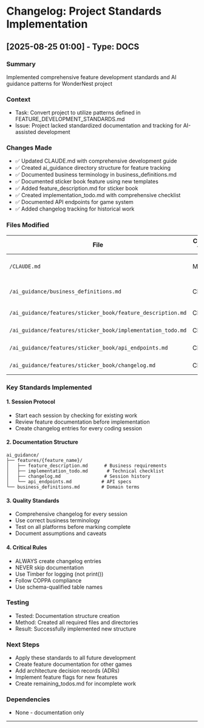 # Changelog: Project Standards Implementation

## [2025-08-25 01:00] - Type: DOCS

### Summary
Implemented comprehensive feature development standards and AI guidance patterns for WonderNest project

### Context
- Task: Convert project to utilize patterns defined in FEATURE_DEVELOPMENT_STANDARDS.md
- Issue: Project lacked standardized documentation and tracking for AI-assisted development

### Changes Made
- ✅ Updated CLAUDE.md with comprehensive development guide
- ✅ Created ai_guidance directory structure for feature tracking
- ✅ Documented business terminology in business_definitions.md
- ✅ Documented sticker book feature using new templates
- ✅ Added feature_description.md for sticker book
- ✅ Created implementation_todo.md with comprehensive checklist
- ✅ Documented API endpoints for game system
- ✅ Added changelog tracking for historical work

### Files Modified
| File | Change Type | Description |
|------|------------|-------------|
| `/CLAUDE.md` | MODIFY | Complete rewrite with new standards |
| `/ai_guidance/business_definitions.md` | CREATE | Domain terminology reference |
| `/ai_guidance/features/sticker_book/feature_description.md` | CREATE | Business requirements |
| `/ai_guidance/features/sticker_book/implementation_todo.md` | CREATE | Technical checklist |
| `/ai_guidance/features/sticker_book/api_endpoints.md` | CREATE | API documentation |
| `/ai_guidance/features/sticker_book/changelog.md` | CREATE | Historical changes |

### Key Standards Implemented

#### 1. Session Protocol
- Start each session by checking for existing work
- Review feature documentation before implementation
- Create changelog entries for every coding session

#### 2. Documentation Structure
```
ai_guidance/
├── features/{feature_name}/
│   ├── feature_description.md      # Business requirements
│   ├── implementation_todo.md       # Technical checklist
│   ├── changelog.md                # Session history
│   └── api_endpoints.md           # API specs
└── business_definitions.md        # Domain terms
```

#### 3. Quality Standards
- Comprehensive changelog for every session
- Use correct business terminology
- Test on all platforms before marking complete
- Document assumptions and caveats

#### 4. Critical Rules
- ALWAYS create changelog entries
- NEVER skip documentation
- Use Timber for logging (not print())
- Follow COPPA compliance
- Use schema-qualified table names

### Testing
- Tested: Documentation structure creation
- Method: Created all required files and directories
- Result: Successfully implemented new structure

### Next Steps
- Apply these standards to all future development
- Create feature documentation for other games
- Add architecture decision records (ADRs)
- Implement feature flags for new features
- Create remaining_todos.md for incomplete work

### Dependencies
- None - documentation only

---